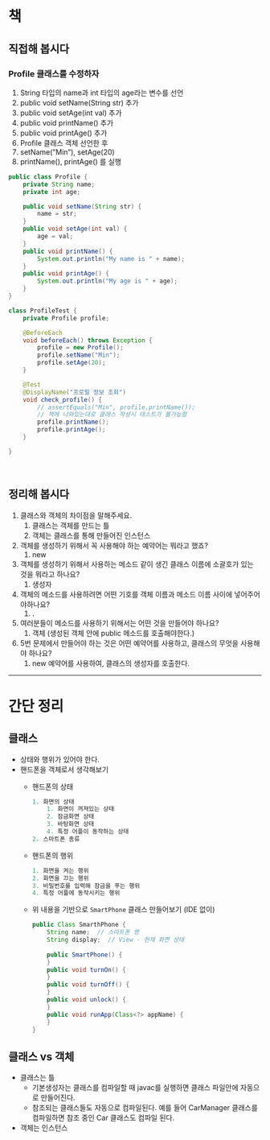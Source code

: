 # 책

## 직접해 봅시다

### Profile 클래스를 수정하자

1. String 타입의 name과 int 타입의 age라는 변수를 선언
2. public void setName(String str) 추가
3. public void setAge(int val) 추가
4. public void printName() 추가
5. public void printAge() 추가
6. Profile 클래스 객체 선언한 후
7. setName(”Min”), setAge(20)
8. printName(), printAge() 를 실행
```java
public class Profile {
    private String name;
    private int age;

    public void setName(String str) {
        name = str;
    }
    public void setAge(int val) {
        age = val;
    }
    public void printName() {
        System.out.println("My name is " + name);
    }
    public void printAge() {
        System.out.println("My age is " + age);
    }
}
```

```java
class ProfileTest {
    private Profile profile;

    @BeforeEach
    void beforeEach() throws Exception {
        profile = new Profile();
        profile.setName("Min");
        profile.setAge(20);
    }

    @Test
    @DisplayName("프로필 정보 조회")
    void check_profile() {
        // assertEquals("Min", profile.printName());
        // 책에 나와있는대로 클래스 작성시 테스트가 불가능함
        profile.printName();
        profile.printAge();
    }

}

```

<br/>

## 정리해 봅시다

1. 클래스와 객체의 차이점을 말해주세요.
    1. 클래스는 객체를 만드는 틀
    2. 객체는 클래스를 통해 만들어진 인스턴스
2. 객체를 생성하기 위해서 꼭 사용해야 하는 예약어는 뭐라고 했죠?
    1. new
3. 객체를 생성하기 위해서 사용하는 메소드 같이 생긴 클래스 이름에 소괄호가 있는 것을 뭐라고 하나요?
    1. 생성자
4. 객체의 메소드를 사용하려면 어떤 기호를 객체 이름과 메소드 이름 사이에 넣어주어야하나요?
    1. .
5. 여러분들이 메소드를 사용하기 위해서는 어떤 것을 만들어야 하나요?
    1. 객체 (생성된 객체 안에 public 메소드를 호출해야한다.)
6. 5번 문제에서 만들어야 하는 것은 어떤 예약어를 사용하고, 클래스의 무엇을 사용해야 하나요?
    1. new 예약어를 사용하여, 클래스의 생성자를 호출한다.

---

# 간단 정리

## 클래스

- 상태와 행위가 있어야 한다.
- 핸드폰을 객체로서 생각해보기
    - 핸드폰의 상태
        
        ```java
        1. 화면의 상태
        	1. 화면이 꺼져있는 상태
        	2. 잠금화면 상태
        	3. 바탕화면 상태
        	4. 특정 어플이 동작하는 상태
        2. 스마트폰 종류
        ```
        
    - 핸드폰의 행위
        
        ```java
        1. 화면을 켜는 행위
        2. 화면을 끄는 행위
        3. 비밀번호를 입력해 잠금을 푸는 행위
        4. 특정 어플에 동작시키는 행위
        ```
        
    - 위 내용을 기반으로 `SmartPhone` 클래스 만들어보기 (IDE 없이)
        
        ```java
        public Class SmarthPhone {
        	String name;  // 스마트폰 명
        	String display;  // View - 현재 화면 상태
        	
        	public SmartPhone() {
        	}
        	public void turnOn() {
        	}
        	public void turnOff() {
        	}
        	public void unlock() {
        	}
        	public void runApp(Class<?> appName) {
        	}
        }
        ```
        
    

## 클래스 vs 객체

- 클래스는 틀
    - 기본생성자는 클래스를 컴파일할 때 javac를 실행하면 클래스 파일안에 자동으로 만들어진다.
    - 참조되는 클래스들도 자동으로 컴파일된다. 예를 들어 CarManager 클래스를 컴파일하면 참조 중인 Car 클래스도 컴파일 된다.
- 객체는 인스턴스
